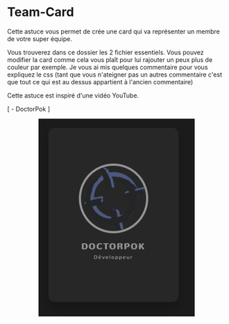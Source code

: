 # Team-Card

Cette astuce vous permet de crée une card qui va représenter un membre de votre super équipe.

Vous trouverez dans ce dossier les 2 fichier essentiels. Vous pouvez modifier la card comme cela vous plaît pour lui rajouter un peux plus de couleur par exemple. Je vous ai mis quelques commentaire pour vous expliquez le css (tant que vous n'ateigner pas un autres commentaire c'est que tout ce qui est au dessus appartient à l'ancien commentaire)

Cette astuce est inspiré d'une vidéo YouTube.

[ - DoctorPok ]

<div align="center">
  <img src="https://github.com/DoctorPok42/Astuces-Web/blob/main/V1/IMG/Team-Card.PNG">
</div>
